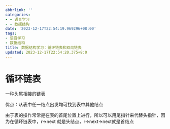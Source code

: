 ```yaml
---
abbrlink: ''
categories:
- - 语音学习
- - 数据结构
date: '2023-12-17T22:54:19.969296+08:00'
tags:
- 语音学习
- 数据结构
title: 数据结构学习：循环链表和双向链表
updated: 2023-12-17T22:54:20.375+8:0
---
```

# 循环链表

一种头尾相接的链表

优点：从表中任一结点出发均可找到表中其他结点

由于表的操作常常是在表的首尾位置上进行，所以可以用尾指针来代替头指针，因为在循环链表中，r->next 就是头结点，r->next->next就是首结点
